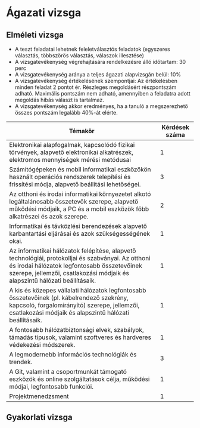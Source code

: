 # Ágazati vizsga

## Elméleti vizsga
- A teszt feladatai lehetnek feleletválasztós feladatok (egyszeres választás, többszörös választás, válaszok illesztése)
- A vizsgatevékenység végrehajtására rendelkezésre álló időtartam: 30 perc
- A vizsgatevékenység aránya a teljes ágazati alapvizsgán belül: 10%
- A vizsgatevékenység értékelésének szempontjai: Az értékelésben minden feladat 2 pontot ér. Részleges megoldásért részpontszám adható. Maximális pontszám nem adható, amennyiben a feladatra adott megoldás hibás választ is tartalmaz.
- A vizsgatevékenység akkor eredményes, ha a tanuló a megszerezhető összes pontszám legalább 40%-át elérte.

| Témakör | Kérdések száma |
|---|---|
| Elektronikai alapfogalmak, kapcsolódó fizikai törvények, alapvető elektronikai alkatrészek, elektromos mennyiségek mérési metódusai | 1 |
| Számítógépeken és mobil informatikai eszközökön használt operációs rendszerek telepítési és frissítési módja, alapvető beállítási lehetőségei. | 3 |
| Az otthoni és irodai informatikai környezetet alkotó legáltalánosabb összetevők szerepe, alapvető működési módjaik, a PC és a mobil eszközök főbb alkatrészei és azok szerepe. | 2 |
| Informatikai és távközlési berendezések alapvető karbantartási eljárásai és azok szükségességének okai. | 1 |
| Az informatikai hálózatok felépítése, alapvető technológiái, protokolljai és szabványai. Az otthoni és irodai hálózatok legfontosabb összetevőinek szerepe, jellemzői, csatlakozási módjaik és alapszintű hálózati beállításaik. | 1 |
| A kis és közepes vállalati hálózatok legfontosabb összetevőinek (pl. kábelrendező szekrény, kapcsoló, forgalomirányító) szerepe, jellemzői, csatlakozási módjaik és alapszintű hálózati beállításaik. | 1 |
| A fontosabb hálózatbiztonsági elvek, szabályok, támadás típusok, valamint szoftveres és hardveres védekezési módszerek. | 1 |
| A legmodernebb információs technológiák és trendek. | 3 |
| A Git, valamint a csoportmunkát támogató eszközök és online szolgáltatások célja, működési módjai, legfontosabb funkciói. | 1 |
| Projektmenedzsment | 1 |

## Gyakorlati vizsga

